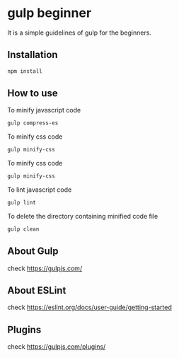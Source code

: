 # gulp beginner

It is a simple guidelines of gulp for the beginners.


## Installation

```bash
npm install
```

## How to use
To minify javascript code

```bash
gulp compress-es
```

To minify css code
```bash
gulp minify-css
```

To minify css code
```bash
gulp minify-css
```

To lint javascript code


```bash
gulp lint
```

To delete the directory containing minified code file

```bash
gulp clean
```


## About Gulp
check https://gulpjs.com/

## About ESLint
check https://eslint.org/docs/user-guide/getting-started

## Plugins
check https://gulpjs.com/plugins/
